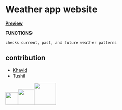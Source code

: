 # Weather app website

[**Preview**](https://tushil-g.github.io/Weather_App/)

**FUNCTIONS:**

```
checks current, past, and future weather patterns
```

## contribution 
- [Khavid](https://github.com/Hemlesh18)
- Tushil

<img width="40px" src="https://upload.wikimedia.org/wikipedia/commons/thumb/6/61/HTML5_logo_and_wordmark.svg/800px-HTML5_logo_and_wordmark.svg.png"/><img width="50px" src="https://upload.wikimedia.org/wikipedia/commons/d/d5/CSS3_logo_and_wordmark.svg"/><img width="70px" src="https://upload.wikimedia.org/wikipedia/commons/thumb/b/ba/Javascript_badge.svg/1200px-Javascript_badge.svg.png"/>


